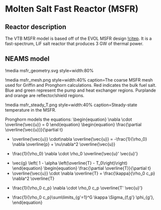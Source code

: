 # Molten Salt Fast Reactor (MSFR)

## Reactor description

The VTB MSFR model is based off of the EVOL MSFR design
[!citep](brovchenko2019). It is a fast-spectrum, LiF salt reactor that produces
3 GW of thermal power.

## NEAMS model

!media msfr_geometry.svg
       style=width:80%

!media msfr_mesh.png
       style=width:40%
       caption=The coarse MSFR mesh used for Griffin and Pronghorn calculations. Red indicates the bulk fuel salt. Blue and green represent the pump and heat exchanger regions. Purplande and orange are reflector/shield regions.

!media msfr_steady_T.png
       style=width:40%
       caption=Steady-state temperature in the MSFR.

Pronghorn models the equations:
\begin{equation}
  \nabla \cdot \overline{\vec{u}} = 0
\end{equation}
\begin{equation}
  \frac{\partial \overline{\vec{u}}}{\partial t}
  + \overline{\vec{u}} \cdot\nabla \overline{\vec{u}}
  = -\frac{1}{\rho_0} \nabla \overline{p} +
  \nu\nabla^2 \overline{\vec{u}}
  - \frac{1}{\rho_0} \nabla \cdot \rho_0 \overline{\vec{u}' \vec{u}'}
  + \vec{g} \left( 1 - \alpha \left(\overline{T} - T_0\right)\right)
\end{equation}
\begin{equation}
  \frac{\partial  \overline{T}}{\partial t}
  + \overline{\vec{u}} \cdot \nabla \overline{T}
  = \frac{\kappa}{\rho_0 c_p} \nabla^2 \overline{T}
  - \frac{1}{\rho_0 c_p} \nabla \cdot \rho_0 c_p \overline{T' \vec{u}'}
  + \frac{1}{\rho_0 c_p}\sum\limits_{g'=1}^G \kappa \Sigma_{f,g'} \phi_{g'},
\end{equation}
